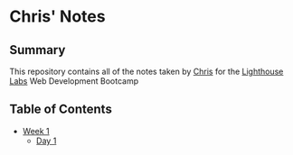 # Chris' Notes

## Summary

This repository contains all of the notes taken by [Chris](https://github.com/CBBell99) for the [Lighthouse Labs](https://www.lighthouselabs.ca/) Web Development Bootcamp

## Table of Contents
* [Week 1](/Week_1)
  * [Day 1](Week_1/Day_1) 